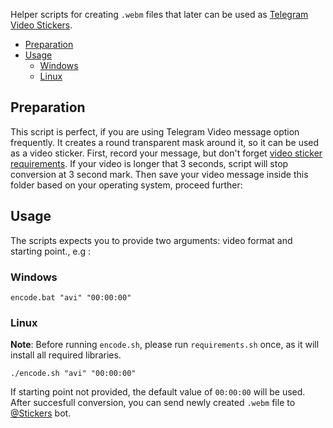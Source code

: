 Helper scripts for creating `.webm` files that later can be used as [Telegram Video Stickers]. 

* [Preparation](#preparation)
* [Usage](#usage)
    * [Windows](#windows)
    * [Linux](#linux)

## Preparation
This script is perfect, if you are using Telegram Video message option frequently. It creates a round transparent mask around it, so it can be used as a video sticker. First, record your message, but don't forget [video sticker requirements]. If your video is longer that 3 seconds, script will stop conversion at 3 second mark. Then save your video message inside this folder based on your operating system, proceed further:
## Usage
The scripts expects you to provide two arguments: video format and starting point., e.g : 
### Windows
`encode.bat "avi" "00:00:00"`
### Linux
**Note**: Before running `encode.sh`, please run `requirements.sh` once, as it will install all required libraries.

`./encode.sh "avi" "00:00:00"`

If starting point not provided, the default value of `00:00:00` will be used.
After succesfull conversion, you can send newly created `.webm` file to [@Stickers] bot.

 [Telegram Video Stickers]: <https://telegram.org/blog/video-stickers-better-reactions#video-stickers>
 [video sticker requirements]: <https://core.telegram.org/stickers#video-sticker-requirements>
 [@Stickers]: <https://t.me/Stickers>